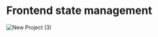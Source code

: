 # Frontend state management

![New Project (3)](https://user-images.githubusercontent.com/12880059/222144595-a8e613ab-4363-443c-97fc-a1ce49164c94.png)
